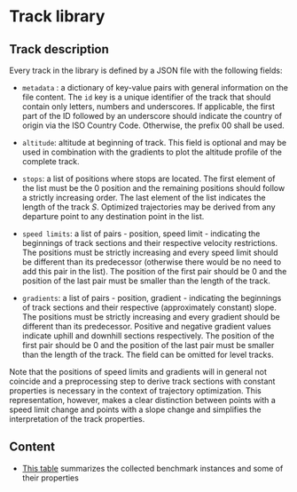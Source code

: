 # Track library

## Track description

Every track in the library is defined by a JSON file with the following
fields:

- `metadata` : a dictionary of key-value pairs with general information on the
file content. The `id` key is a unique identifier of the track that should contain
only letters, numbers and underscores. If applicable, the first part of the ID followed by
an underscore should indicate the country of origin via the ISO Country
Code. Otherwise, the prefix 00 shall be used.

- `altitude`: altitude at beginning of track. This field is optional and may
be used in combination with the gradients to plot the altitude profile of the
complete track.

- `stops`: a list of positions where stops are located. The first element
of the list must be the 0 position and the remaining positions should follow
a strictly increasing order. The last element of the list indicates the length
of the track *S*. Optimized trajectories may be derived from any departure
point to any destination point in the list.

- `speed limits`: a list of pairs - position, speed limit - indicating
the beginnings of track sections and their respective velocity restrictions.
The positions must be strictly increasing and every speed limit should be
different than its predecessor (otherwise there would be no need to add this
pair in the list). The position of the first pair should be 0 and the position
of the last pair must be smaller than the length of the track.

- `gradients`: a list of pairs - position, gradient - indicating the
beginnings of track sections and their respective (approximately constant)
slope. The positions must be strictly increasing and every gradient should be
different than its predecessor. Positive and negative gradient values indicate
uphill and downhill sections respectively. The position of the first pair should
be 0 and the position of the last pair must be smaller than the length of the track.
The field can be omitted for level tracks.

Note that the positions of speed limits and gradients will in general not coincide
and a preprocessing step to derive track sections with constant properties
is necessary in the context of trajectory optimization. This representation,
however, makes a clear distinction between points with a speed limit change
and points with a slope change and simplifies the interpretation of the track
properties.

## Content

- [This table](tracks.csv) summarizes the collected benchmark instances and some of their properties

